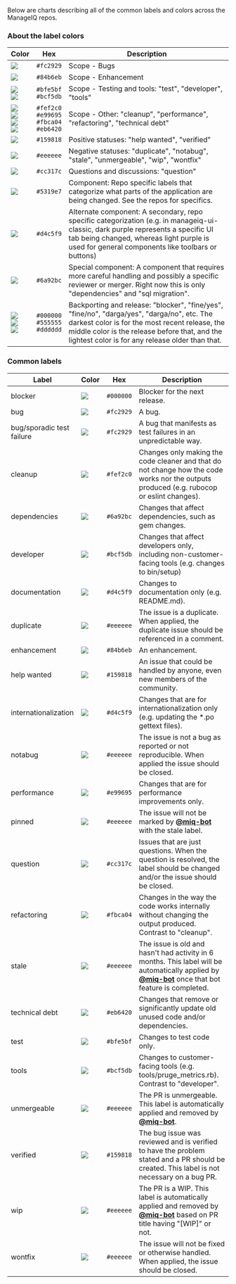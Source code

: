 Below are charts describing all of the common labels and colors across the ManageIQ repos.

### About the label colors

Color | Hex | Description
--- | --- | ---
![](https://dummyimage.com/100x20/fc2929&amp;text=+) | `#fc2929` | Scope - Bugs
![](https://dummyimage.com/100x20/84b6eb&amp;text=+) | `#84b6eb` | Scope - Enhancement
![](https://dummyimage.com/100x20/bfe5bf&amp;text=+)</br>![](https://dummyimage.com/100x20/bcf5db&amp;text=+) | `#bfe5bf`</br>`#bcf5db` | Scope - Testing and tools: "test", "developer", "tools"
![](https://dummyimage.com/100x20/fef2c0&amp;text=+)</br>![](https://dummyimage.com/100x20/e99695&amp;text=+)</br> ![](https://dummyimage.com/100x20/fbca04&amp;text=+)</br>![](https://dummyimage.com/100x20/eb6420&amp;text=+) | `#fef2c0`</br>`#e99695`</br>`#fbca04`</br>`#eb6420` | Scope - Other: "cleanup", "performance", "refactoring", "technical debt"
![](https://dummyimage.com/100x20/159818&amp;text=+) | `#159818` | Positive statuses: "help wanted", "verified"
![](https://dummyimage.com/100x20/eeeeee&amp;text=+) | `#eeeeee` | Negative statuses: "duplicate", "notabug", "stale", "unmergeable", "wip", "wontfix"
![](https://dummyimage.com/100x20/cc317c&amp;text=+) | `#cc317c` | Questions and discussions: "question"
![](https://dummyimage.com/100x20/5319e7&amp;text=+) | `#5319e7` | Component: Repo specific labels that categorize what parts of the application are being changed.  See the repos for specifics.
![](https://dummyimage.com/100x20/d4c5f9&amp;text=+) | `#d4c5f9` | Alternate component: A secondary, repo specific categorization (e.g. in manageiq-ui-classic, dark purple represents a specific UI tab being changed, whereas light purple is used for general components like toolbars or buttons)
![](https://dummyimage.com/100x20/6a92bc&amp;text=+) | `#6a92bc` | Special component: A component that requires more careful handling and possibly a specific reviewer or merger. Right now this is only "dependencies" and "sql migration".
![](https://dummyimage.com/100x20/000000&amp;text=+)</br>![](https://dummyimage.com/100x20/555555&amp;text=+)</br> ![](https://dummyimage.com/100x20/dddddd&amp;text=+) | `#000000`</br>`#555555`</br>`#dddddd` | Backporting and release: "blocker", "fine/yes", "fine/no", "darga/yes", "darga/no", etc.  The darkest color is for the most recent release, the middle color is the release before that, and the lightest color is for any release older than that.

### Common labels

Label | Color | Hex | Description
--- | --- | --- | ---
blocker | ![](https://dummyimage.com/100x20/000000&amp;text=+) | `#000000` | Blocker for the next release.
bug | ![](https://dummyimage.com/100x20/fc2929&amp;text=+) | `#fc2929` | A bug.
bug/sporadic test failure | ![](https://dummyimage.com/100x20/fc2929&amp;text=+) | `#fc2929` | A bug that manifests as test failures in an unpredictable way.
cleanup | ![](https://dummyimage.com/100x20/fef2c0&amp;text=+) | `#fef2c0` | Changes only making the code cleaner and that do not change how the code works nor the outputs produced (e.g. rubocop or eslint changes).
dependencies | ![](https://dummyimage.com/100x20/6a92bc&amp;text=+) | `#6a92bc` | Changes that affect dependencies, such as gem changes.
developer | ![](https://dummyimage.com/100x20/bcf5db&amp;text=+) | `#bcf5db` | Changes that affect developers only, including non-customer-facing tools (e.g. changes to bin/setup)
documentation | ![](https://dummyimage.com/100x20/d4c5f9&amp;text=+) | `#d4c5f9` | Changes to documentation only (e.g. README.md).
duplicate | ![](https://dummyimage.com/100x20/eeeeee&amp;text=+) | `#eeeeee` | The issue is a duplicate.  When applied, the duplicate issue should be referenced in a comment.
enhancement | ![](https://dummyimage.com/100x20/84b6eb&amp;text=+) | `#84b6eb` | An enhancement.
help wanted | ![](https://dummyimage.com/100x20/159818&amp;text=+) | `#159818` | An issue that could be handled by anyone, even new members of the community.
internationalization | ![](https://dummyimage.com/100x20/d4c5f9&amp;text=+) | `#d4c5f9` | Changes that are for internationalization only (e.g. updating the *.po gettext files).
notabug | ![](https://dummyimage.com/100x20/eeeeee&amp;text=+) | `#eeeeee` | The issue is not a bug as reported or not reproducible.  When applied the issue should be closed.
performance | ![](https://dummyimage.com/100x20/e99695&amp;text=+) | `#e99695` | Changes that are for performance improvements only.
pinned | ![](https://dummyimage.com/100x20/eeeeee&amp;text=+) | `#eeeeee` | The issue will not be marked by [**@miq-bot**](https://github.com/miq-bot) with the stale label.
question | ![](https://dummyimage.com/100x20/cc317c&amp;text=+) | `#cc317c` | Issues that are just questions.  When the question is resolved, the label should be changed and/or the issue should be closed.
refactoring | ![](https://dummyimage.com/100x20/fbca04&amp;text=+) | `#fbca04` | Changes in the way the code works internally without changing the output produced.  Contrast to "cleanup".
stale | ![](https://dummyimage.com/100x20/eeeeee&amp;text=+) | `#eeeeee` | The issue is old and hasn't had activity in 6 months.  This label will be automatically applied by [**@miq-bot**](https://github.com/miq-bot) once that bot feature is completed.
technical debt | ![](https://dummyimage.com/100x20/eb6420&amp;text=+) | `#eb6420` | Changes that remove or significantly update old unused code and/or dependencies.
test | ![](https://dummyimage.com/100x20/bfe5bf&amp;text=+) | `#bfe5bf` | Changes to test code only.
tools | ![](https://dummyimage.com/100x20/bcf5db&amp;text=+) | `#bcf5db` | Changes to customer-facing tools (e.g. tools/pruge_metrics.rb). Contrast to "developer".
unmergeable | ![](https://dummyimage.com/100x20/eeeeee&amp;text=+) | `#eeeeee` | The PR is unmergeable.  This label is automatically applied and removed by [**@miq-bot**](https://github.com/miq-bot).
verified | ![](https://dummyimage.com/100x20/159818&amp;text=+) | `#159818` | The bug issue was reviewed and is verified to have the problem stated and a PR should be created.  This label is not necessary on a bug PR.
wip | ![](https://dummyimage.com/100x20/eeeeee&amp;text=+) | `#eeeeee` | The PR is a WIP.  This label is automatically applied and removed by [**@miq-bot**](https://github.com/miq-bot) based on PR title having "[WIP]" or not.
wontfix | ![](https://dummyimage.com/100x20/eeeeee&amp;text=+) | `#eeeeee` | The issue will not be fixed or otherwise handled.  When applied, the issue should be closed.
